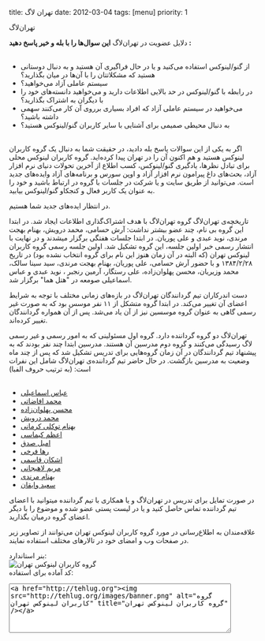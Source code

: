 title: تهران لاگ
date: 2012-03-04
tags: [menu]
priority: 1

<div id="content">
<div class="title">
تهران‌لاگ
</div>

<span class="itembar">دلایل عضویت در تهران‌لاگ</span>
<b>این سوال‌ها را با بله و خیر پاسخ دهید :</b>
<br>
<br>
 <ul class="bullet">
<li>از گنو/لینوکس استفاده می‌کنید و یا در حال فراگیری آن هستید و به دنبال دوستانی هستید که مشکلاتتان را با آن‌ها در میان بگذارید؟</li>
<li> سیستم عاملی آزاد می‌خواهید؟</li>
<li> در رابطه با گنو/لینوکس در حد بالایی اطلاعات دارید و می‌خواهید دانسته‌های خود را با دیگران به اشتراک بگذارید؟</li>
<li> می‌خواهید در سیستم عاملی آزاد که افراد بسیاری برروی آن کار می‌کنند سهمی داشته باشید؟</li>
<li> به دنبال محیطی صمیمی برای آشنایی با سایر کاربران گنو/لینوکس هستید؟</li>
</ul>
<br>
اگر به یکی از این سوالات پاسخ بله دادید، در حقیقت شما به دنبال یک گروه کاربران لینوکس هستید و هم اکنون آن را در تهران پیدا کرده‌اید. گروه کاربران لینوکس محلی برای تبادل نظرها، یادگیری گنو/لینوکس، کسب اطلاع از آخرین تحولات دنیای نرم افزار آزاد، بحث‌های داغ پیرامون نرم افزار آزاد و اوپن سورس و برنامه‌های آزاد وایده‌های جدید است. می‌توانید از طریق سایت و یا شرکت در جلسات با گروه در ارتباط باشید و خود را به عنوان یک کاربر فعال و کنجکاو گنو/لینوکس بیابید.

در انتظار ایده‌های جدید شما هستیم.

<span class="itembar">تاریخچه‌ی تهران‌لاگ</span>
گروه تهران‌لاگ با هدف اشتراک‌گذاری اطلاعات ایجاد شد. در ابتدا این گروه بی نام، چند عضو بیشتر نداشت: آرش حسامی، محمد درویش، بهنام بهجت مرندی، نوید عبدی و علی پوریان. در ابتدا جلسات هفتگی برگزار میشدند و در نهایت با انتشار رسمی خبر اولین جلسه‌، این گروه تشکیل شد. اولین جلسه رسمی گروه کاربران لینوکس تهران (که البته در آن زمان هنوز این نام برای گروه انتخاب نشده بود) در تاریخ  ۱۳۸۴/۲/۲۸ و با حضور آرش حسامی، علی پوریان، بهنام بهجت مرندی، سید سینا سالک، محمد وزیریان، محسن پهلوان‌زاده، علی رستگار، آرمین رنجبر ، نوید عبدی و عباس اسماعیلی صومعه در "هتل هما" برگزار شد.

<span class="itembar">دست اندرکاران</span>
تیم گردانندگان تهران‌لاگ در بازه‌های زمانی مختلف با توجه به شرایط اعضای آن تغییر می‌کند. در ابتدا گروه متشکل از ۱۱ نفر موسس بود که به صورت غیر رسمی گاهی به عنوان گروه موسسین نیز از آن یاد می‌شد. پس از آن همواره گردانندگان تغییر کرده‌اند.

تهران‌لاگ دو گروه گرداننده دارد. گروه اول مسئولینی که به امور رسمی و غیر رسمی لاگ رسیدگی می‌کنند و گروه دوم مدرسین آن هستند. مدرسین ابتدا چند نفر بودند که به پیشنهاد تیم گردانندگان در آن زمان گروه‌هایی برای تدریس تشکیل شد که پس از چند ماه وضعیت به مدرسین بازگشت. در حال حاضر تیم گرداننده‌ی تهران‌لاگ شامل این نفرات است: (به ترتیب حروف الفبا)
<br>
<br>
 <ul class="bullet">
<li><a href="mailto:iiriix@tehlug.org">عباس اسماعیلی</a></li>
<li><a href="mailto:efazati@tehlug.org">محمد افاضاتی</a></li>
<li><a href="mailto:mohsen@tehlug.org">محسن پهلوان‌زاده</a></li>
<li><a href="mailto:md@tehlug.org">محمد درویش</a></li>
<li><a href="mailto:behnam@tehlug.org">بهنام توکلی کرمانی</a></li>
<li><a href="mailto:azam@tehlug.org">اعظم کیماسی</a></li>
<li><a href="mailto:emilsedgh@kde.org">امیل صدق </a></li>
<li><a href="mailto:raha@tehlug.org">رها فرخی</a></li>
<li><a href="mailto:ashkan@tehlug.org">اشکان قاسمی</a></li>
<li><a href="mailto:maryam@tehlug.org">مریم لاهیجانی</a></li>
<li><a href="mailto:behnam.b.marandi@gmail.com">بهنام مرندی</a></li>
<li><a href="mailto:saeed@tehlug.org">سعید وایقان</a></li>
</ul>

<span class="notice">در صورت تمایل برای تدریس در تهران‌لاگ و یا همکاری با تیم گرداننده میتوانید با اعضای تیم گرداننده تماس حاصل کنید و یا در لیست پستی عضو شده و موضوع را با دیگر اعضای گروه درمیان بگذارید.
</span>

<span class="notice">
علاقه‌مندان به اطلاع‌رسانی در مورد گروه کاربران لینوکس تهران می‌توانند از تصاویر زیر در صفحات وب و امضای خود در تالار‌های مختلف استفاده نمایند.
</span>
<br>

بنر استاندارد:
<br>
<img src="http://tehlug.org/images/banner.png" alt="گروه کاربران لینوکس تهران" title="گروه کاربران لینوکس تهران">
<br>
کد آماده برای استفاده:
<br>
<textarea style="width: 450px; height: 100px;" readonly="readonly">&lt;a href="http://tehlug.org"&gt;&lt;img src="http://tehlug.org/images/banner.png" alt="گروه کاربران لینوکس تهران" title="گروه کاربران لینوکس تهران" /&gt;&lt;/a&gt;</textarea>
</div>